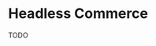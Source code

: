 # Headless Commerce

TODO

<!--
https://github.com/saleor/saleor
https://github.com/spree/spree
-->
